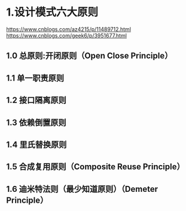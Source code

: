 

# 1.设计模式六大原则
https://www.cnblogs.com/az4215/p/11489712.html
https://www.cnblogs.com/geek6/p/3951677.html
## 1.0  总原则:开闭原则（Open Close Principle）
## 1.1 单一职责原则
## 1.2 接口隔离原则
## 1.3 依赖倒置原则
## 1.4 里氏替换原则
## 1.5 合成复用原则（Composite Reuse Principle）
## 1.6 迪米特法则（最少知道原则）（Demeter Principle）




